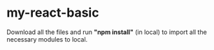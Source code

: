 # my-react-basic
Download all the files and run <b>"npm install"</b> (in local) to import all the necessary modules to local.
